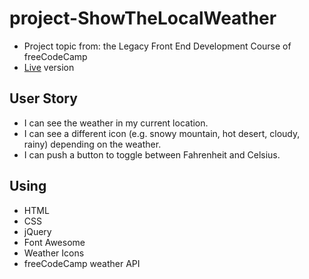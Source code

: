 # project-ShowTheLocalWeather
* Project topic from: the Legacy Front End Development Course of freeCodeCamp
* [Live](https://codepen.io/pocoapocochen/full/yjaJRL) version

## User Story
* I can see the weather in my current location.
* I can see a different icon (e.g. snowy mountain, hot desert, cloudy, rainy) depending on the weather.
* I can push a button to toggle between Fahrenheit and Celsius.

## Using
* HTML
* CSS
* jQuery
* Font Awesome
* Weather Icons
* freeCodeCamp weather API
